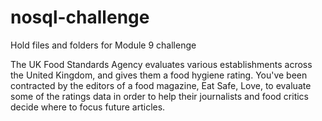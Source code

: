 # nosql-challenge                                               
Hold files and folders for Module 9 challenge

The UK Food Standards Agency evaluates various establishments across the United Kingdom, and gives them a food hygiene rating. 
You've been contracted by the editors of a food magazine, Eat Safe, Love, to evaluate some of the ratings data in order to 
help their journalists and food critics decide where to focus future articles.
